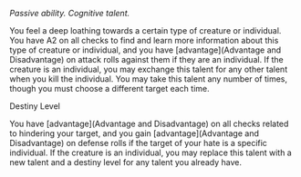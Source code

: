 *Passive ability. Cognitive talent.*

You feel a deep loathing towards a certain type of creature or individual. You have A2 on all checks to find and learn more information about this type of creature or individual, and you have [advantage](Advantage and Disadvantage) on attack rolls against them if they are an individual.
If the creature is an individual, you may exchange this talent for any other talent when you kill the individual.
You may take this talent any number of times, though you must choose a different target each time.

<div class="destiny-level">Destiny Level</div class="destiny-level">

You have [advantage](Advantage and Disadvantage) on all checks related to hindering your target, and you gain [advantage](Advantage and Disadvantage) on defense rolls if the target of your hate is a specific individual. If the creature is an individual, you may replace this talent with a new talent and a destiny level for any talent you already have.
